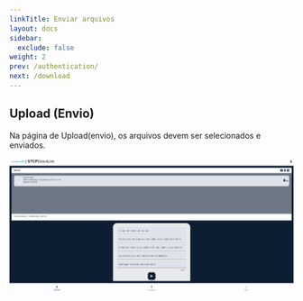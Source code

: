 ```yaml
---
linkTitle: Enviar arquivos
layout: docs
sidebar:
  exclude: false
weight: 2
prev: /authentication/
next: /download
---
```


## Upload (Envio)

Na página de Upload(envio), os arquivos devem ser selecionados e enviados.

![](upload.png "Página de Upload - Portal Directlink")
